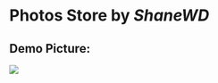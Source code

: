 # **Photos Store** by *ShaneWD*
## Demo Picture:
<image src="https://github.com/ShaneWD/photos_store/blob/main/demo.gif">
